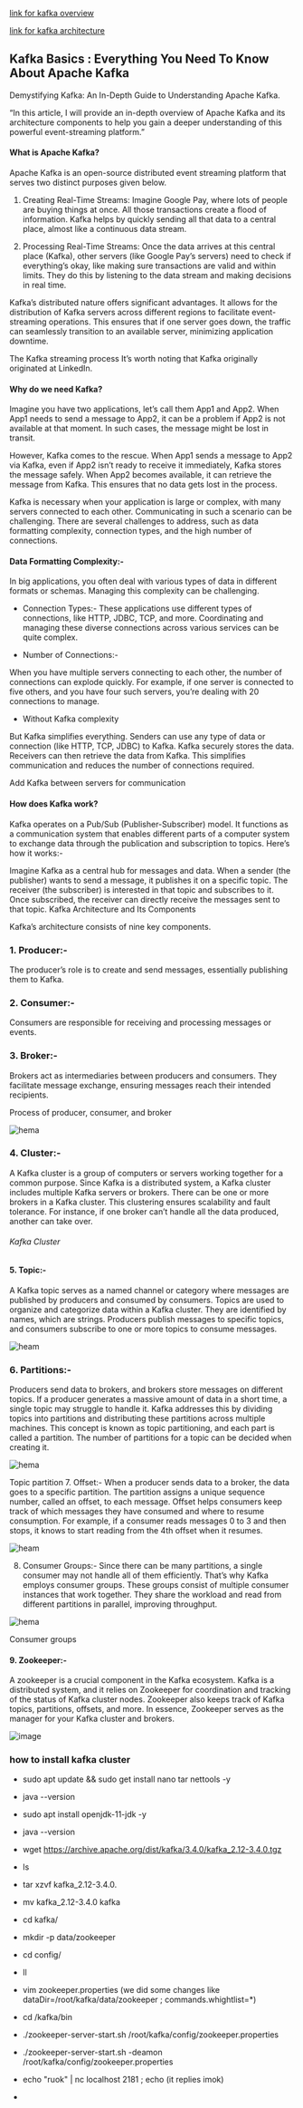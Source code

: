 [link for kafka overview](https://medium.com/@bhageshwaridevnani/understanding-apache-kafka-a-beginners-guide-340ab3d1ebd0)

[link for kafka architecture]()

## Kafka Basics : Everything You Need To Know About Apache Kafka
Demystifying Kafka: An In-Depth Guide to Understanding Apache Kafka.

“In this article, I will provide an in-depth overview of Apache Kafka and its architecture components to help you gain a deeper understanding of this powerful event-streaming platform.”


#### What is Apache Kafka?

Apache Kafka is an open-source distributed event streaming platform that serves two distinct purposes given below.

1. Creating Real-Time Streams: Imagine Google Pay, where lots of people are buying things at once. All those transactions create a flood of information. Kafka helps by quickly sending all that data to a central place, almost like a continuous data stream.

2. Processing Real-Time Streams: Once the data arrives at this central place (Kafka), other servers (like Google Pay’s servers) need to check if everything’s okay, like making sure transactions are valid and within limits. They do this by listening to the data stream and making decisions in real time.

Kafka’s distributed nature offers significant advantages. It allows for the distribution of Kafka servers across different regions to facilitate event-streaming operations. This ensures that if one server goes down, the traffic can seamlessly transition to an available server, minimizing application downtime.


The Kafka streaming process
It’s worth noting that Kafka originally originated at LinkedIn.

#### Why do we need Kafka?

Imagine you have two applications, let’s call them App1 and App2. When App1 needs to send a message to App2, it can be a problem if App2 is not available at that moment. In such cases, the message might be lost in transit.

However, Kafka comes to the rescue. When App1 sends a message to App2 via Kafka, even if App2 isn’t ready to receive it immediately, Kafka stores the message safely. When App2 becomes available, it can retrieve the message from Kafka. This ensures that no data gets lost in the process.

Kafka is necessary when your application is large or complex, with many servers connected to each other. Communicating in such a scenario can be challenging. There are several challenges to address, such as data formatting complexity, connection types, and the high number of connections.

#### Data Formatting Complexity:- 
In big applications, you often deal with various types of data in different formats or schemas. Managing this complexity can be challenging.

* Connection Types:- 
These applications use different types of connections, like HTTP, JDBC, TCP, and more. Coordinating and managing these diverse connections across various services can be quite complex.

* Number of Connections:- 

When you have multiple servers connecting to each other, the number of connections can explode quickly. For example, if one server is connected to five others, and you have four such servers, you’re dealing with 20 connections to manage.

* Without Kafka complexity

But Kafka simplifies everything. Senders can use any type of data or connection (like HTTP, TCP, JDBC) to Kafka. Kafka securely stores the data. Receivers can then retrieve the data from Kafka. This simplifies communication and reduces the number of connections required.


Add Kafka between servers for communication

#### How does Kafka work?

Kafka operates on a Pub/Sub (Publisher-Subscriber) model. It functions as a communication system that enables different parts of a computer system to exchange data through the publication and subscription to topics. Here’s how it works:-

Imagine Kafka as a central hub for messages and data.
When a sender (the publisher) wants to send a message, it publishes it on a specific topic.
The receiver (the subscriber) is interested in that topic and subscribes to it.
Once subscribed, the receiver can directly receive the messages sent to that topic.
Kafka Architecture and Its Components

Kafka’s architecture consists of nine key components.

### 1. Producer:- 
The producer’s role is to create and send messages, essentially publishing them to Kafka.

### 2. Consumer:- 

Consumers are responsible for receiving and processing messages or events.

### 3. Broker:-

Brokers act as intermediaries between producers and consumers. They facilitate message exchange, ensuring messages reach their intended recipients.

Process of producer, consumer, and broker

![hema](./Images/kafka%201.png)

### 4. Cluster:- 

A Kafka cluster is a group of computers or servers working together for a common purpose. Since Kafka is a distributed system, a Kafka cluster includes multiple Kafka servers or brokers. There can be one or more brokers in a Kafka cluster. This clustering ensures scalability and fault tolerance. For instance, if one broker can’t handle all the data produced, another can take over.


###### Kafka Cluster

#### 5. Topic:-

 A Kafka topic serves as a named channel or category where messages are published by producers and consumed by consumers. Topics are used to organize and categorize data within a Kafka cluster. They are identified by names, which are strings. Producers publish messages to specific topics, and consumers subscribe to one or more topics to consume messages.

 ![heam](./Images/kafka2.png)


### 6. Partitions:-
 Producers send data to brokers, and brokers store messages on different topics. If a producer generates a massive amount of data in a short time, a single topic may struggle to handle it. Kafka addresses this by dividing topics into partitions and distributing these partitions across multiple machines. This concept is known as topic partitioning, and each part is called a partition. The number of partitions for a topic can be decided when creating it.

 ![hema](./Images/kafka3.png)


Topic partition
7. Offset:- When a producer sends data to a broker, the data goes to a specific partition. The partition assigns a unique sequence number, called an offset, to each message. Offset helps consumers keep track of which messages they have consumed and where to resume consumption. For example, if a consumer reads messages 0 to 3 and then stops, it knows to start reading from the 4th offset when it resumes.

![heam](./Images/offset4.png)




8. Consumer Groups:- Since there can be many partitions, a single consumer may not handle all of them efficiently. That’s why Kafka employs consumer groups. These groups consist of multiple consumer instances that work together. They share the workload and read from different partitions in parallel, improving throughput.

![hema](./Images/consumergroup.png)


Consumer groups
#### 9. Zookeeper:- 
A zookeeper is a crucial component in the Kafka ecosystem. Kafka is a distributed system, and it relies on Zookeeper for coordination and tracking of the status of Kafka cluster nodes. Zookeeper also keeps track of Kafka topics, partitions, offsets, and more. In essence, Zookeeper serves as the manager for your Kafka cluster and brokers.

![image](./Images/managere-of-kafka.png)

### how to install kafka cluster

*  sudo apt update && sudo get install nano tar nettools -y

* java --version

* sudo apt install openjdk-11-jdk -y

*  java --version

*  wget https://archive.apache.org/dist/kafka/3.4.0/kafka_2.12-3.4.0.tgz

*  ls

* tar xzvf kafka_2.12-3.4.0.

* mv kafka_2.12-3.4.0 kafka

* cd kafka/

* mkdir -p data/zookeeper

* cd config/

* ll

* vim zookeeper.properties 
(we did some changes like dataDir=/root/kafka/data/zookeeper ; commands.whightlist=*)

* cd /kafka/bin

* ./zookeeper-server-start.sh /root/kafka/config/zookeeper.properties

* ./zookeeper-server-start.sh -deamon /root/kafka/config/zookeeper.properties



* echo "ruok" | nc localhost 2181 ; echo  (it replies imok)

* 


  
